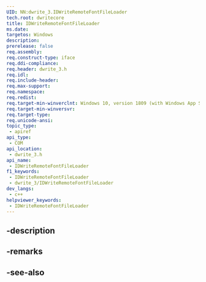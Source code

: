 ```yaml
---
UID: NN:dwrite_3.IDWriteRemoteFontFileLoader
tech.root: dwritecore
title: IDWriteRemoteFontFileLoader
ms.date: 
targetos: Windows
description: 
prerelease: false
req.assembly: 
req.construct-type: iface
req.ddi-compliance: 
req.header: dwrite_3.h
req.idl: 
req.include-header: 
req.max-support: 
req.namespace: 
req.redist: 
req.target-min-winverclnt: Windows 10, version 1809 (with Windows App SDK 0.5 or later)
req.target-min-winversvr: 
req.target-type: 
req.unicode-ansi: 
topic_type:
 - apiref
api_type:
 - COM
api_location:
 - dwrite_3.h
api_name:
 - IDWriteRemoteFontFileLoader
f1_keywords:
 - IDWriteRemoteFontFileLoader
 - dwrite_3/IDWriteRemoteFontFileLoader
dev_langs:
 - c++
helpviewer_keywords:
 - IDWriteRemoteFontFileLoader
---
```


## -description

## -remarks

## -see-also

